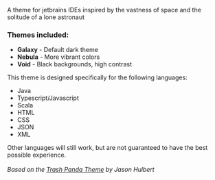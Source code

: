 A theme for jetbrains IDEs inspired by the vastness of space and the solitude of a lone astronaut

<h3>Themes included:</h3>
<ul>
    <li><b>Galaxy</b> - Default dark theme</li>
    <li><b>Nebula</b> - More vibrant colors</li>
    <li><b>Void</b> - Black backgrounds, high contrast</li>
</ul>

This theme is designed specifically for the following languages:
<ul>
    <li>Java</li>
    <li>Typescript/Javascript</li>
    <li>Scala</li>
    <li>HTML</li>
    <li>CSS</li>
    <li>JSON</li>
    <li>XML</li>
</ul>

Other languages will still work, but are not guaranteed to have the best possible experience.
<br/>
<br/>
<i>Based on the <a href="https://plugins.jetbrains.com/plugin/12995-trash-panda-theme/">Trash Panda Theme</a>
by Jason Hulbert</i>